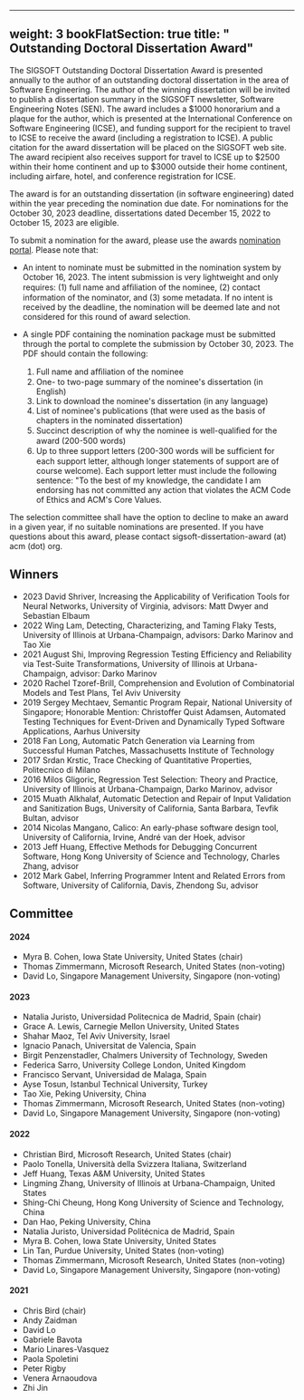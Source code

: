 
---
weight: 3
bookFlatSection: true
title: " Outstanding Doctoral Dissertation Award"
---

The SIGSOFT Outstanding Doctoral Dissertation Award is presented annually to the author of an outstanding doctoral dissertation in the area of Software Engineering. The author of the winning dissertation will be invited to publish a dissertation summary in the SIGSOFT newsletter, Software Engineering Notes (SEN). The award includes a $1000 honorarium and a plaque for the author, which is presented at the International Conference on Software Engineering (ICSE), and funding support for the recipient to travel to ICSE to receive the award (including a registration to ICSE). A public citation for the award dissertation will be placed on the SIGSOFT web site. The award recipient also receives support for travel to ICSE up to $2500 within their home continent and up to $3000 outside their home continent, including airfare, hotel, and conference registration for ICSE.

The award is for an outstanding dissertation (in software engineering) dated within the year preceding the nomination due date. For nominations for the October 30, 2023 deadline, dissertations dated December 15, 2022 to October 15, 2023 are eligible.

To submit a nomination for the award, please use the awards [nomination portal](https://awards.sigsoft.org/). Please note that:

* An intent to nominate must be submitted in the nomination system by October 16, 2023. The intent submission is very lightweight and only requires: (1) full name and afﬁliation of the nominee, (2) contact information of the nominator, and (3) some metadata. If no intent is received by the deadline, the nomination will be deemed late and not considered for this round of award selection.

* A single PDF containing the nomination package must be submitted through the portal to complete the submission by October 30, 2023. The PDF should contain the following:
  1. Full name and afﬁliation of the nominee
  2. One- to two-page summary of the nominee's dissertation (in English)
  3. Link to download the nominee's dissertation (in any language)
  4. List of nominee's publications (that were used as the basis of chapters in the nominated dissertation)
  5. Succinct description of why the nominee is well-qualiﬁed for the award (200-500 words)
  6. Up to three support letters (200-300 words will be sufﬁcient for each support letter, although longer statements of support are of course welcome). Each support letter must include the following sentence: "To the best of my knowledge, the candidate I am endorsing has not committed any action that violates the ACM Code of Ethics and ACM's Core Values.

The selection committee shall have the option to decline to make an award in a given year, if no suitable nominations are presented. If you have questions about this award, please contact sigsoft-dissertation-award (at) acm (dot) org.

## Winners

- 2023 David Shriver, Increasing the Applicability of Verification Tools for Neural Networks, University of Virginia, advisors: Matt Dwyer and Sebastian Elbaum
- 2022 Wing Lam, Detecting, Characterizing, and Taming Flaky Tests, University of Illinois at Urbana-Champaign, advisors: Darko Marinov and Tao Xie
- 2021	August Shi, Improving Regression Testing Efficiency and Reliability via Test-Suite Transformations, University of Illinois at Urbana-Champaign, advisor: Darko Marinov
- 2020	Rachel Tzoref-Brill, Comprehension and Evolution of Combinatorial Models and Test Plans, Tel Aviv University
- 2019	Sergey Mechtaev, Semantic Program Repair, National University of Singapore;
Honorable Mention: Christoffer Quist Adamsen, Automated Testing Techniques for Event-Driven and Dynamically Typed Software Applications, Aarhus University
- 2018	Fan Long, Automatic Patch Generation via Learning from Successful Human Patches, Massachusetts Institute of Technology
- 2017	Srdan Krstic, Trace Checking of Quantitative Properties, Politecnico di Milano
- 2016	Milos Gligoric, Regression Test Selection: Theory and Practice, University of Illinois at Urbana-Champaign, Darko Marinov, advisor
- 2015	Muath Alkhalaf, Automatic Detection and Repair of Input Validation and Sanitization Bugs, University of California, Santa Barbara, Tevfik Bultan, advisor
- 2014	Nicolas Mangano, Calico: An early-phase software design tool, University of California, Irvine, André van der Hoek, advisor
- 2013	Jeff Huang, Effective Methods for Debugging Concurrent Software, Hong Kong University of Science and Technology, Charles Zhang, advisor
- 2012	Mark Gabel, Inferring Programmer Intent and Related Errors from Software, University of California, Davis, Zhendong Su, advisor

## Committee
#### 2024
* Myra B. Cohen, Iowa State University, United States (chair)
* Thomas Zimmermann, Microsoft Research, United States (non-voting)
* David Lo, Singapore Management University, Singapore (non-voting)
#### 2023
* Natalia Juristo, Universidad Politecnica de Madrid, Spain (chair)
* Grace A. Lewis, Carnegie Mellon University, United States
* Shahar Maoz, Tel Aviv University, Israel
* Ignacio Panach, Universitat de Valencia, Spain
* Birgit Penzenstadler, Chalmers University of Technology, Sweden
* Federica Sarro, University College London, United Kingdom
* Francisco Servant, Universidad de Malaga, Spain
* Ayse Tosun, Istanbul Technical University, Turkey
* Tao Xie, Peking University, China
* Thomas Zimmermann, Microsoft Research, United States (non-voting)
* David Lo, Singapore Management University, Singapore (non-voting)
#### 2022
* Christian Bird, Microsoft Research, United States (chair)
* Paolo Tonella, Università della Svizzera Italiana, Switzerland
* Jeff Huang, Texas A&M University, United States
* Lingming Zhang, University of Illinois at Urbana-Champaign, United States
* Shing-Chi Cheung, Hong Kong University of Science and Technology, China
* Dan Hao, Peking University, China
* Natalia Juristo, Universidad Politécnica de Madrid, Spain
* Myra B. Cohen, Iowa State University, United States
* Lin Tan, Purdue University, United States (non-voting)
* Thomas Zimmermann, Microsoft Research, United States (non-voting)
* David Lo, Singapore Management University, Singapore (non-voting)

#### 2021
* Chris Bird (chair)
* Andy Zaidman
* David Lo
* Gabriele Bavota
* Mario Linares-Vasquez
* Paola Spoletini
* Peter Rigby
* Venera Arnaoudova
* Zhi Jin
